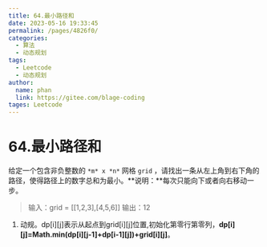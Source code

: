 ```yaml
---
title: 64.最小路径和
date: 2023-05-16 19:33:45
permalink: /pages/4826f0/
categories: 
  - 算法
  - 动态规划
tags: 
  - Leetcode
  - 动态规划
author: 
  name: phan
  link: https://gitee.com/blage-coding
tages: Leetcode
---
```

# 64.最小路径和

给定一个包含非负整数的 `*m* x *n*` 网格 `grid` ，请找出一条从左上角到右下角的路径，使得路径上的数字总和为最小。**说明：**每次只能向下或者向右移动一步。

> 输入：grid = [[1,2,3],[4,5,6]]
> 输出：12

1. 动规。dp[i\][j\]表示从起点到grid[i\][j\]位置,初始化第零行第零列，**dp[i\][j\]=Math.min(dp[i\][j-1\]+dp[i-1\][j\])+grid[i\][j\]**。